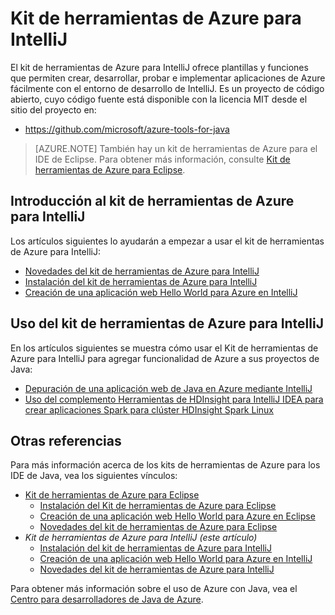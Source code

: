 <properties
	pageTitle="Kit de herramientas de Azure para IntelliJ | Microsoft Azure"
	description="Obtenga información sobre el kit de herramientas de Azure para IntelliJ."
	services=""
	documentationCenter="java"
	authors="rmcmurray"
	manager="wpickett"
	editor=""/>

<tags
	ms.service="multiple"
	ms.workload="na"
	ms.tgt_pltfrm="multiple"
	ms.devlang="Java"
	ms.topic="article"
	ms.date="09/20/2016" 
	ms.author="robmcm;asirveda"/>

# Kit de herramientas de Azure para IntelliJ

El kit de herramientas de Azure para IntelliJ ofrece plantillas y funciones que permiten crear, desarrollar, probar e implementar aplicaciones de Azure fácilmente con el entorno de desarrollo de IntelliJ. Es un proyecto de código abierto, cuyo código fuente está disponible con la licencia MIT desde el sitio del proyecto en:

* <https://github.com/microsoft/azure-tools-for-java>

> [AZURE.NOTE] También hay un kit de herramientas de Azure para el IDE de Eclipse. Para obtener más información, consulte [Kit de herramientas de Azure para Eclipse].

## Introducción al kit de herramientas de Azure para IntelliJ

Los artículos siguientes lo ayudarán a empezar a usar el kit de herramientas de Azure para IntelliJ:

* [Novedades del kit de herramientas de Azure para IntelliJ]
* [Instalación del kit de herramientas de Azure para IntelliJ]
* [Creación de una aplicación web Hello World para Azure en IntelliJ]

## Uso del kit de herramientas de Azure para IntelliJ

En los artículos siguientes se muestra cómo usar el Kit de herramientas de Azure para IntelliJ para agregar funcionalidad de Azure a sus proyectos de Java:

* [Depuración de una aplicación web de Java en Azure mediante IntelliJ]
* [Uso del complemento Herramientas de HDInsight para IntelliJ IDEA para crear aplicaciones Spark para clúster HDInsight Spark Linux][HDInsight Tools Plugin for IntelliJ]

## Otras referencias

Para más información acerca de los kits de herramientas de Azure para los IDE de Java, vea los siguientes vínculos:

- [Kit de herramientas de Azure para Eclipse]
  - [Instalación del Kit de herramientas de Azure para Eclipse]
  - [Creación de una aplicación web Hello World para Azure en Eclipse]
  - [Novedades del kit de herramientas de Azure para Eclipse]
- *Kit de herramientas de Azure para IntelliJ (este artículo)*
  - [Instalación del kit de herramientas de Azure para IntelliJ]
  - [Creación de una aplicación web Hello World para Azure en IntelliJ]
  - [Novedades del kit de herramientas de Azure para IntelliJ]

Para obtener más información sobre el uso de Azure con Java, vea el [Centro para desarrolladores de Java de Azure].

<!-- URL List -->

[Kit de herramientas de Azure para Eclipse]: ./azure-toolkit-for-eclipse.md
[Azure Toolkit for IntelliJ]: ./azure-toolkit-for-intellij.md
[Creación de una aplicación web Hello World para Azure en Eclipse]: ./app-service-web/app-service-web-eclipse-create-hello-world-web-app.md
[Creación de una aplicación web Hello World para Azure en IntelliJ]: ./app-service-web/app-service-web-intellij-create-hello-world-web-app.md
[Instalación del Kit de herramientas de Azure para Eclipse]: ./azure-toolkit-for-eclipse-installation.md
[Instalación del kit de herramientas de Azure para IntelliJ]: ./azure-toolkit-for-intellij-installation.md
[Novedades del kit de herramientas de Azure para Eclipse]: ./azure-toolkit-for-eclipse-whats-new.md
[Novedades del kit de herramientas de Azure para IntelliJ]: ./azure-toolkit-for-intellij-whats-new.md

[Centro para desarrolladores de Java de Azure]: https://azure.microsoft.com/develop/java/

[Depuración de una aplicación web de Java en Azure mediante IntelliJ]: ./app-service-web/app-service-web-debug-java-web-app-in-intellij.md
[HDInsight Tools Plugin for IntelliJ]: ./hdinsight/hdinsight-apache-spark-intellij-tool-plugin.md

<!---HONumber=AcomDC_0921_2016-->